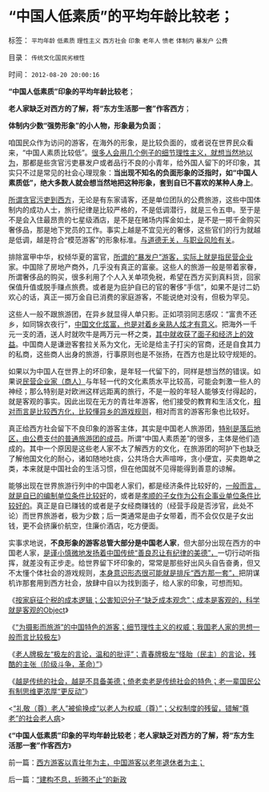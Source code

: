 # “中国人低素质”的平均年龄比较老；

标签： `平均年龄` `低素质` `理性主义` `西方社会` `印象` `老年人` `愤老` `体制内` `暴发户` `公费` 

目录： `传统文化国民劣根性`

时间： `2012-08-20 20:00:16`

**“中国人低素质”印象的平均年龄比较老**；

**老人家缺乏对西方的了解，将“东方生活那一套”作客西方**；

**体制内少数“强势形象”的小人物，形象最为负面**；

咱国民众作为访问的游客，在海外的形象，是比较负面的，或者说在世界民众看来，“中国人素质比较低”。[很多人会用几个例子的细节理性主义，就想当然地以为](../../../2012/5/3/“绝对真实”的“细节理性主义”制造谣言.md)，那都是些贪官污吏暴发户或者品行不良的小青年，给外国人留下的坏印象，其实只不过是常见的社会心理现象：**当出现不知名的负面形象的泛指时，如“中国人素质低”，绝大多数人就会想当然地把这种形象，套到自已不喜欢的某种人身上**。

[所谓贪官污吏到西方](../../../2012/3/18/贪官腐败伤害了公有制，但伤害老百姓的利益了吗？.md)，无论是有东家请客，还是单位团队的公费旅游，这些中国体制内的成功人士，旅行纪律是比较严格的，不是低调潜行，就是三令五申。至于是不是会入住最昂贵的七星级酒店，是不是在赌场内挥金如土，是不是一掷千金购买奢侈品，那是地下党员的工作。事实上越是不宜见光的奢侈，这些官们的行为就越是低调，越是符合“模范游客”的形象标准。[与道德无关，与职业风险有关](../../../2011/11/3/民愤极大的贪官是怎么炼成的.md)。

排除富甲中华，权倾华夏的富官，[所谓的“暴发户”游客，实际上就是指民营企业](../../../2009/8/7/生意难做，打肿脸充胖子的民营企业家.md)家。中国除了房地产商外，几乎没有真正的富豪。这些人的旅游一般是带着家眷，所谓奢侈品的购买，很多利用了个人入关单项免税，希望在西方买到真料货，回家保值升值或脱手赚点旅费。或者是为庇护自已的官的奢侈“手信”，如果不是讨二奶欢心的话，真正一掷万金自已消费的家庭游客，不能说绝对没有，但极为罕见。

这些人一般不跟旅游团，在异乡就显得人单只影。正如项羽同志感叹：“富贵不还乡，如同锦衣夜行”，[中国文化炫富，也是对着乡亲熟人炫才有意义](../../../2012/2/28/官二代和富二代的行为差异，炫富者因为缺钱花；.md)。把海外一千元一支的酒，送人时就吹牛是两万元一杯之类，[其中就收获了面子和经济上的效益](../../../2012/2/17/为什么中国人的生活压力大？.md)。中国商人是谦逊客套拉关系为文化，无论是给主子打尖的官商，还是自食其力的私商，这些商人出身的旅游，行事原则也是不张扬，在西方也是比较守规矩的。

如果以为中国人在世界上的坏印象，是年轻一代留下的，同样是想当然的错误。如果说[民营企业家（商人）](../../../2009/8/7/生意难做，打肿脸充胖子的民营企业家.md)与年轻一代的文化素质水平比较高，可能会刺激一些人的神经；那么特别是对欧洲这样远距离的旅行，不是一般的年轻人能够支付得起的，就是客观的事实。因此出现在无方的青壮年游客，他们接受的教育和生活文化，[相对而言是比较西方化，比较懂异乡的游戏规则](../../../2009/6/14/认清西方社会所谓的人权价值观的真相.md)，相对而言的游客形象也比较好。

真正给西方社会留下不良印象的游客主体，其实是中国老人旅游团，[特别是落后地区，由公费支付的普通旅游团的成员](../../../2011/11/5/谁掩盖了国进民退的剪羊毛？.md)。所谓“中国人素质差”的很多，主体是他们造成的。其中一个原因是这些老人家不太了解西方的文化，在旅游团的呵护下也缺乏了解他国文化的耐心，诸如随地吐痰，公共场合大声喧哗，贪小便宜，买卖跑单之类，本来就是中国社会的生活习惯，但在他国就不见得能得到善意的谅解。

能够出现在世界旅游行列中的中国老人家们，都是经济条件比较好的，[一般而言，就是自已的编制单位条件比较好](../../../2009/8/9/单位是特权体制内的中国人的灵魂.md)的，或者是[孝顺的子女作为公有企事业单位条件比较好的](../../../2009/6/12/计划生育是错的.md)。真正是自已赚钱的或者是子女经商赚钱的（经营手段是否涉官，此处不论）而世界旅游者，极为少数；后一类通常是由子女带着，而不会仅仅是子女出钱，更不会挤廉价航空，住廉价酒店，吃方便面。

实事求地说，**不良形象的游客总管大部分是中国老人家**，但大部分出现在西方的中国老人家，[是谨小慎微地发扬着中国传统“善良忍让有纪律的美德”，](../../../2009/3/24/为什么有中国特色的四不象是不稳定的系统.md)一切行动听指挥，就差没有正步走。给世界留下坏印象的，常常是那些好出风头自告奋勇，但又不太懂个体社会的游戏规则，[本身意识形态很可能就是排斥“西方那一套”，](../../../2009/7/15/特权卫士高尚道德情操背后的小小自私.md)把阴谋机诈那套用到西方社会，放肆中自以为找到面子，给人家的印象，可想而知。

《[按家庭征个税的成本逻辑；公害知识分子“缺乏成本观念”；成本是客观的，科学就是客观的Object](../../../2012/8/19/公害知识分子要学会尊重“成本”.md)》

《[“为摄影而旅游”的中国特色的游客；细节理性主义的权威；我国老人家的思想一般而言比较极左](../../../2012/8/19/我国老人家的思想一般而言比较极左.md)》

《[老人牌极左“极左的言论，温和的批评”；青春牌极左“怪胎（民主）的言论，残酷的主张（阶级斗争，革命）”](../../../2012/8/19/愤老和愤青.md)》

《[越是传统的社会，越是不具备美德；倚老卖老是传统社会的特色；老一辈国民公有制思维更浓厚“更反动”](../../../2012/8/20/倚老卖老是传统社会的特色.md)》

<[“礼敬（尊）老人”被偷换成“以老人为权威（尊）”；父权制度的残留，错解“尊老”的社会老人病](../../../2012/8/20/西方游客以青壮年为主，中国游客以老年退休者为主；.md)>

《**“中国人低素质”印象的平均年龄比较老**；**老人家缺乏对西方的了解，将“东方生活那一套”作客西方**》



前一篇：[西方游客以青壮年为主，中国游客以老年退休者为主；](../../../2012/8/20/西方游客以青壮年为主，中国游客以老年退休者为主；.md)

后一篇：[“建构不息，折腾不止”的新政](../../../2012/8/20/“建构不息，折腾不止”的新政.md)